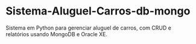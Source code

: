 # Sistema-Aluguel-Carros-db-mongo
Sistema em Python para gerenciar aluguel de carros, com CRUD e relatórios usando MongoDB e Oracle XE.
